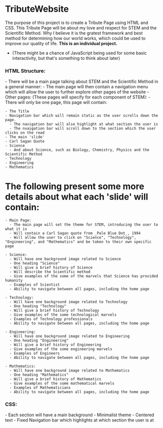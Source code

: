 # TributeWebsite

The purpose of this project is to create a Tribute Page using HTML and CSS. This Tribute Page will be about my love and respect for STEM and the Scientific Method. Why I believe it is the gratest framework and best method for determining how our world works, which could be used to improve our quality of life. **This is an individual project.**

  - (There might be a chance of JavaScript being used for some basic interactivity, but that's something to think about later)

<h3>HTML Structure:</h3>
  - There will be a main page talking about STEM and the Scientific Method in a general manner:
    - The main page will then contain a navigation menu which will allow the user to further explore other pages of the website
  - Other pages: (These pages will specify for each component of STEM):
  - There will only be one page, this page will contain:
  
    - The Title
    - Navigation bar which will remain static as the user scrolls down the page.
      - The navigation bar will also highlight at what section the user is
      - The nvaigation bar will scroll down to the section which the user clicks on the read
    - The main 'slide'
    - Carl Sagan Quote
    - Science
      - And about Science, such as Biology, Chemistry, Physics and the Scientific Method
    - Technology
    - Engineering
    - Mathematics


 <h1>The following present some more details about what each 'slide' will contain:</h1>
 
    - Main Page:
      - The main page will set the theme for STEM, introducing the user to what it is
      - Will contain a Carl Sagan quote from _Pale Blue Dot_, 1994
      - Will allow the user to click on "Science", "Technology", "Engineering", and "Mathematics" and be taken to their own specific page
  
    - Science:
      - Will have one background image related to Science
      - One heading "Science"
      - Will give a brief history of Science
      - Will describe the Scientific method
      - Give examples of the some of the marvels that Science has provided humanity
      - Examples of Scientist
      - Ability to navigate between all pages, including the home page
      
    - Technology:
      - Will have one background image related to Technology
      - One heading "Technology"
      - Will give a brief history of Technology
      - Give examples of the some technological marvels
      - Examples of Technology professionals
      - Ability to navigate between all pages, including the home page
      
    - Engineering:
      - Will have one background image related to Engineering
      - One heading "Engineering"
      - Will give a brief history of Engineering
      - Give examples of the some engineering marvels
      - Examples of Engineers
      - Ability to navigate between all pages, including the home page
      
    - Mathematics:
      - Will have one background image related to Mathematics
      - One heading "Mathematics"
      - Will give a brief history of Mathematics
      - Give examples of the some mathematical marvels
      - Examples of Mathematicians
      - Ability to navigate between all pages, including the home page

<h3>CSS:</h3>
  - Each section will have a main background
  - Minimalist theme
  - Centered text
  - Fixed Navigation bar which highlights at which section the user is at
  
